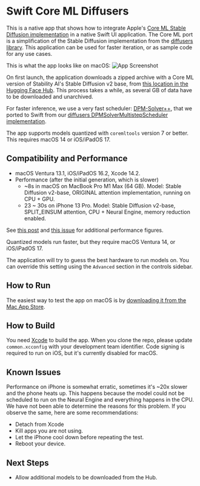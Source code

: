 #  Swift Core ML Diffusers

This is a native app that shows how to integrate Apple's [Core ML Stable Diffusion implementation](https://github.com/apple/ml-stable-diffusion) in a native Swift UI application. The Core ML port is a simplification of the Stable Diffusion implementation from the [diffusers library](https://github.com/huggingface/diffusers). This application can be used for faster iteration, or as sample code for any use cases.

This is what the app looks like on macOS:
![App Screenshot](screenshot.jpg)

On first launch, the application downloads a zipped archive with a Core ML version of Stability AI's Stable Diffusion v2 base, from [this location in the Hugging Face Hub](https://huggingface.co/pcuenq/coreml-stable-diffusion-2-base/tree/main). This process takes a while, as several GB of data have to be downloaded and unarchived.

For faster inference, we use a very fast scheduler: [DPM-Solver++](https://github.com/LuChengTHU/dpm-solver), that we ported to Swift from our [diffusers DPMSolverMultistepScheduler implementation](https://github.com/huggingface/diffusers/blob/main/src/diffusers/schedulers/scheduling_dpmsolver_multistep.py).

The app supports models quantized with `coremltools` version 7 or better. This requires macOS 14 or iOS/iPadOS 17.

## Compatibility and Performance

- macOS Ventura 13.1, iOS/iPadOS 16.2, Xcode 14.2.
- Performance (after the initial generation, which is slower)
  * ~8s in macOS on MacBook Pro M1 Max (64 GB). Model: Stable Diffusion v2-base, ORIGINAL attention implementation, running on CPU + GPU.
  * 23 ~ 30s on iPhone 13 Pro. Model: Stable Diffusion v2-base, SPLIT_EINSUM attention, CPU + Neural Engine, memory reduction enabled.

See [this post](https://huggingface.co/blog/fast-mac-diffusers) and [this issue](https://github.com/huggingface/swift-coreml-diffusers/issues/31) for additional performance figures.

Quantized models run faster, but they require macOS Ventura 14, or iOS/iPadOS 17.

The application will try to guess the best hardware to run models on. You can override this setting using the `Advanced` section in the controls sidebar.

## How to Run

The easiest way to test the app on macOS is by [downloading it from the Mac App Store](https://apps.apple.com/app/diffusers/id1666309574).

## How to Build

You need [Xcode](https://developer.apple.com/xcode/) to build the app. When you clone the repo, please update `common.xcconfig` with your development team identifier. Code signing is required to run on iOS, but it's currently disabled for macOS.

## Known Issues

Performance on iPhone is somewhat erratic, sometimes it's ~20x slower and the phone heats up. This happens because the model could not be scheduled to run on the Neural Engine and everything happens in the CPU. We have not been able to determine the reasons for this problem. If you observe the same, here are some recommendations:
- Detach from Xcode
- Kill apps you are not using.
- Let the iPhone cool down before repeating the test.
- Reboot your device.

## Next Steps

- Allow additional models to be downloaded from the Hub.
